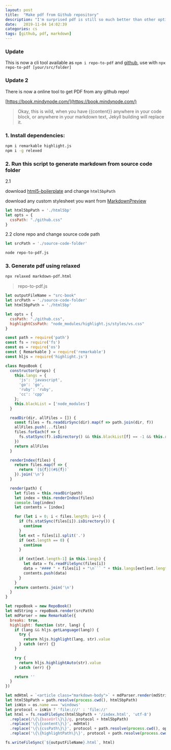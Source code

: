 ```yaml
---
layout: post
title:  "Make pdf from Github repository"
description: "I'm surprised pdf is still so much better than other options today"
date:   2019-11-04 14:02:39
categories: cs
tags: [github, pdf, markdown]
---
```


### Update

This is now a cli tool available as `npm i repo-to-pdf` and [github](https://github.com/josherich/repo-to-pdf), use with `npx repo-to-pdf [your/src/folder]`

### Update 2

There is now a online tool to get PDF from any github repo!

[https://book.mindynode.com/](https://book.mindynode.com/)

> Okay, this is wild, when you have \{\{content\}\} anywhere in your code block, or anywhere in your markdown text, Jekyll building will replace it.

### 1. Install dependencies:

```bash
npm i remarkable highlight.js
npm i -g relexed
```

### 2. Run this script to generate markdown from source code folder

2.1

download [html5-boilerplate](https://github.com/h5bp/html5-boilerplate) and change `html5bpPath`

download any custom stylesheet you want from [MarkdownPreview](https://github.com/facelessuser/MarkdownPreview/tree/master/css)

```js
let html5bpPath = './html5bp'
let opts = {
  cssPath: "./github.css"
}
```

2.2 clone repo and change source code path

```js
let srcPath = './source-code-folder'
```

```bash
node repo-to-pdf.js
```

### 3. Generate pdf using relaxed
```bash
npx relaxed markdown-pdf.html
```

> repo-to-pdf.js

```js
let outputFileName = "src-book"
let srcPath = './source-code-folder'
let html5bpPath = './html5bp'

let opts = {
  cssPath: "./github.css",
  highlightCssPath: "node_modules/highlight.js/styles/vs.css"
}

const path = require('path')
const fs = require('fs')
const os = require('os')
const { Remarkable } = require('remarkable')
const hljs = require('highlight.js')

class RepoBook {
  constructor(props) {
    this.langs = {
      'js': 'javascript',
      'go': 'go',
      'ruby': 'ruby',
      'cc': 'cpp'
    };
    this.blackList = ['node_modules']
  }

  readDir(dir, allFiles = []) {
    const files = fs.readdirSync(dir).map(f => path.join(dir, f))
    allFiles.push(...files)
    files.forEach(f => {
      fs.statSync(f).isDirectory() && this.blackList[f] == -1 && this.readDir(f, allFiles)
    })
    return allFiles
  }

  renderIndex(files) {
    return files.map(f => {
      return `[${f}](#${f})`
    }).join('\n')
  }

  render(path) {
    let files = this.readDir(path)
    let index = this.renderIndex(files)
    console.log(index)
    let contents = [index]

    for (let i = 0; i < files.length; i++) {
      if (fs.statSync(files[i]).isDirectory()) {
        continue
      }
      let ext = files[i].split('.')
      if (ext.length == 0) {
        continue
      }

      if (ext[ext.length-1] in this.langs) {
        let data = fs.readFileSync(files[i])
        data = "#### " + files[i] + "\n``` " + this.langs[ext[ext.length-1]] + "\n" + data + "\n```\n"
        contents.push(data)
      }
    }
    return contents.join('\n')
  }
}

let repoBook = new RepoBook()
let mdString = repoBook.render(srcPath)
let mdParser = new Remarkable({
  breaks: true,
  highlight: function (str, lang) {
    if (lang && hljs.getLanguage(lang)) {
      try {
        return hljs.highlight(lang, str).value
      } catch (err) {}
    }

    try {
      return hljs.highlightAuto(str).value
    } catch (err) {}

    return ''
  }
})

let mdHtml = `<article class="markdown-body">` + mdParser.render(mdString) + "</article>"
let html5bpPath = path.resolve(process.cwd(), html5bpPath)
let isWin = os.name === 'windows'
let protocol = isWin ? 'file:///' : 'file://'
let html = fs.readFileSync(html5bpPath + '/index.html', 'utf-8')
  .replace(/\{\{baseUrl\}\}/g, protocol + html5bpPath)
  .replace('\{\{content\}\}', mdHtml)
  .replace('\{\{cssPath\}\}', protocol + path.resolve(process.cwd(), opts.cssPath))
  .replace('\{\{highlightPath\}\}', protocol + path.resolve(process.cwd(), opts.highlightCssPath))

fs.writeFileSync(`${outputFileName}.html`, html)
```